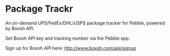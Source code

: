 # Package Trackr

An on-demand UPS/FedEx/DHL/USPS package tracker for Pebble, powered by Boxoh API.

Set Boxoh API key and tracking number via the Pebble app.

Sign up for Boxoh API here: http://www.boxoh.com/api/signup
